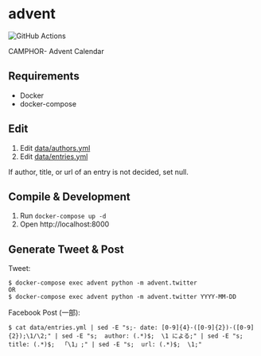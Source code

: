 advent
======

![GitHub Actions](https://github.com/camphor-/advent/actions/workflows/build-and-sync.yml/badge.svg?branch=master)

CAMPHOR- Advent Calendar

Requirements
------------
- Docker
- docker-compose

Edit
----
1. Edit [data/authors.yml](data/authors.yml)
2. Edit [data/entries.yml](data/entries.yml)

If author, title, or url of an entry is not decided, set null.

Compile & Development
---------------------
1. Run `docker-compose up -d`
2. Open http://localhost:8000

Generate Tweet & Post
---------------------
Tweet:
```
$ docker-compose exec advent python -m advent.twitter
OR
$ docker-compose exec advent python -m advent.twitter YYYY-MM-DD
```

Facebook Post (一部):
```
$ cat data/entries.yml | sed -E "s;- date: [0-9]{4}-([0-9]{2})-([0-9]{2});\1/\2;" | sed -E "s;  author: (.*)$;  \1 による;" | sed -E "s;  title: (.*)$;  「\1」;" | sed -E "s;  url: (.*)$;  \1;"
```
